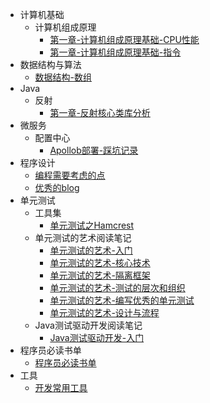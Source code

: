 - 计算机基础
  - 计算机组成原理
    - [第一章-计算机组成原理基础-CPU性能](计算机基础/计算机组成原理基础-CPU性能.md)
    - [第一章-计算机组成原理基础-指令](计算机基础/计算机组成原理基础-指令.md)
- 数据结构与算法
  - [数据结构-数组](数据结构与算法/数据结构-数组.md)
- Java
  - 反射
    - [第一章-反射核心类库分析](java/反射/第一章-反射核心类库分析.md)
- 微服务
  - 配置中心
    - [Apollob部署-踩坑记录](微服务/配置中心/apollo-踩坑记录.md)
- 程序设计
  - [编程需要考虑的点](程序设计/编程需要考虑的点.md)
  - [优秀的blog](程序设计/优秀的blog.md)
- 单元测试
  - 工具集
    - [单元测试之Hamcrest](单元测试/单元测试之Hamcrest.md)
  - 单元测试的艺术阅读笔记
    - [单元测试的艺术-入门](单元测试/单元测试的艺术-入门.md)
    - [单元测试的艺术-核心技术](单元测试/单元测试的艺术-核心技术.md)
    - [单元测试的艺术-隔离框架](单元测试/单元测试的艺术-隔离框架.md)
    - [单元测试的艺术-测试的层次和组织](单元测试/单元测试的艺术-测试的层次和组织.md)
    - [单元测试的艺术-编写优秀的单元测试](单元测试/单元测试的艺术-编写优秀的单元测试.md)
    - [单元测试的艺术-设计与流程](单元测试/单元测试的艺术-设计与流程.md)
  - Java测试驱动开发阅读笔记
    - [Java测试驱动开发-入门](单元测试/Java测试驱动开发-入门.md)
- 程序员必读书单
  - [程序员必读书单](程序员必读书单/程序员必读书单.md)
- 工具
  - [开发常用工具](工具/开发常用工具.md)